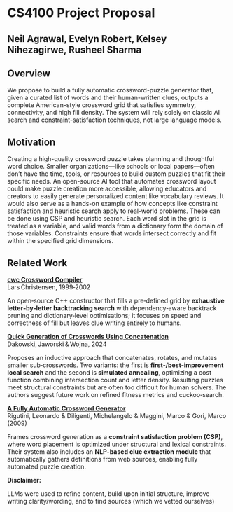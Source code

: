 # CS4100 Project Proposal

## Neil Agrawal, Evelyn Robert, Kelsey Nihezagirwe, Rusheel Sharma

## Overview

We propose to build a fully automatic crossword-puzzle generator that, given a curated list of words and their human-written clues, outputs a complete American-style crossword grid that satisfies symmetry, connectivity, and high fill density. The system will rely solely on classic AI search and constraint-satisfaction techniques, not large language models.

## Motivation

Creating a high-quality crossword puzzle takes planning and thoughtful word choice. Smaller organizations—like schools or local papers—often don’t have the time, tools, or resources to build custom puzzles that fit their specific needs. An open-source AI tool that automates crossword layout could make puzzle creation more accessible, allowing educators and creators to easily generate personalized content like vocabulary reviews. It would also serve as a hands-on example of how concepts like constraint satisfaction and heuristic search apply to real-world problems. These can be done using CSP and heuristic search. Each word slot in the grid is treated as a variable, and valid words from a dictionary form the domain of those variables. Constraints ensure that words intersect correctly and fit within the specified grid dimensions.

## Related Work

[**cwc Crossword Compiler**](https://cwordc.sourceforge.net/)   
Lars Christensen, 1999‑2002

An open‑source C++ constructor that fills a pre‑defined grid by **exhaustive letter‑by‑letter backtracking search** with dependency‑aware backtrack pruning and dictionary‑level optimisations; it focuses on speed and correctness of fill but leaves clue writing entirely to humans.

[**Quick Generation of Crosswords Using Concatenation**](https://ieee-cog.org/2022/assets/papers/paper_194.pdf)  
Dakowski, Jaworski & Wojna, 2024

Proposes an inductive approach that concatenates, rotates, and mutates smaller sub‑crosswords. Two variants: the first is **first‑/best‑improvement local search** and the second is **simulated annealing**, optimizing a cost function combining intersection count and letter density. Resulting puzzles meet structural constraints but are often too difficult for human solvers. The authors suggest future work on refined fitness metrics and cuckoo‑search.

[**A Fully Automatic Crossword Generator**](https://www.researchgate.net/publication/224362845_A_Fully_Automatic_Crossword_Generator)  
Rigutini, Leonardo & Diligenti, Michelangelo & Maggini, Marco & Gori, Marco (2009)

Frames crossword generation as a **constraint satisfaction problem (CSP)**, where word placement is optimized under structural and lexical constraints. Their system also includes an **NLP-based clue extraction module** that automatically gathers definitions from web sources, enabling fully automated puzzle creation.

**Disclaimer:**

LLMs were used to refine content, build upon initial structure, improve writing clarity/wording, and to find sources (which we vetted ourselves)

